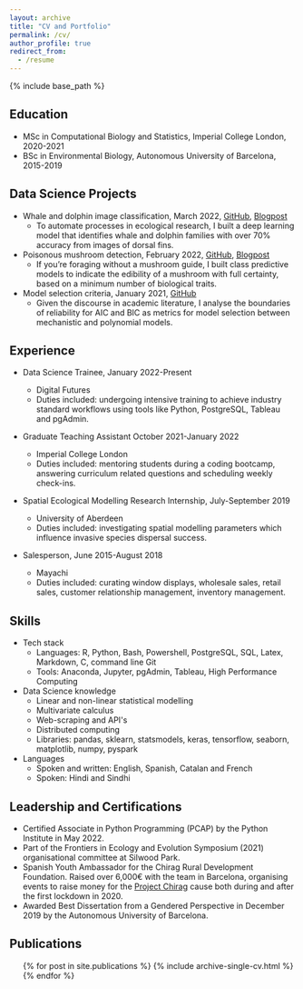 ```yaml
---
layout: archive
title: "CV and Portfolio"
permalink: /cv/
author_profile: true
redirect_from:
  - /resume
---
```


{% include base_path %}

## Education
* MSc in Computational Biology and Statistics, Imperial College London, 2020-2021
* BSc in Environmental Biology, Autonomous University of Barcelona, 2015-2019

## Data Science Projects
* Whale and dolphin image classification, March 2022, [GitHub](https://github.com/amishabhojwani/Whale_And_Dolphin_Image_Classification), [Blogpost](https://amishabhojwani.github.io/posts/2022/05-images_in_python)
  * To automate processes in ecological research, I built a deep learning model that identifies whale and dolphin families with over 70% accuracy from images of dorsal fins.
* Poisonous mushroom detection, February 2022, [GitHub](https://github.com/amishabhojwani/Poisonous_Mushroom_Prediction), [Blogpost](https://amishabhojwani.github.io/posts/2022/03-mushrooms)
  * If you’re foraging without a mushroom guide, I built class predictive models to indicate the edibility of a mushroom with full
  certainty, based on a minimum number of biological traits.
* Model selection criteria, January 2021, [GitHub](https://github.com/amishabhojwani/Functional_Response_Modelling)
  * Given the discourse in academic literature, I analyse the boundaries of reliability for AIC and BIC as metrics for model selection between mechanistic and polynomial models.

## Experience
* Data Science Trainee, January 2022-Present
  * Digital Futures
  * Duties included: undergoing intensive training to achieve industry standard workflows using tools like Python, PostgreSQL, Tableau and pgAdmin.

* Graduate Teaching Assistant October 2021-January 2022
  * Imperial College London
  * Duties included: mentoring students during a coding bootcamp, answering curriculum related questions and scheduling weekly check-ins. 

* Spatial Ecological Modelling Research Internship, July-September 2019
  * University of Aberdeen
  * Duties included: investigating spatial modelling parameters which influence invasive species dispersal success.

* Salesperson, June 2015-August 2018
  * Mayachi
  * Duties included: curating window displays, wholesale sales, retail sales, customer relationship management, inventory management.
  
## Skills
* Tech stack
  * Languages: R, Python, Bash, Powershell, PostgreSQL, SQL, Latex, Markdown, C, command line Git
  * Tools: Anaconda, Jupyter, pgAdmin, Tableau, High Performance Computing
* Data Science knowledge
  * Linear and non-linear statistical modelling
  * Multivariate calculus
  * Web-scraping and API's
  * Distributed computing
  * Libraries: pandas, sklearn, statsmodels, keras, tensorflow, seaborn, matplotlib, numpy, pyspark
* Languages
  * Spoken and written: English, Spanish, Catalan and French
  * Spoken: Hindi and Sindhi

## Leadership and Certifications
* Certified Associate in Python Programming (PCAP) by the Python Institute in May 2022.
* Part of the Frontiers in Ecology and Evolution Symposium (2021) organisational committee at Silwood Park.
* Spanish Youth Ambassador for the Chirag Rural Development Foundation. Raised over 6,000€ with the team in Barcelona, organising events to raise money for the [Project Chirag](https://projectchirag.org/) cause both during and after the first lockdown in 2020.
* Awarded Best Dissertation from a Gendered Perspective in December 2019 by the Autonomous University of Barcelona.

## Publications
  <ul>{% for post in site.publications %}
    {% include archive-single-cv.html %}
  {% endfor %}</ul>